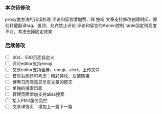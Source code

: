 ### 本次待修改
proxy类方法的错误处理
评论和留言增加赞、踩 按钮
文章支持修改创建时间、原创转载翻译tag、置顶、允许禁止评论
评论和留言的Admin控制
table固定列高度不对，考虑去掉固定效果

### 后续修改
- [ ] 404、500页面自定义
- [ ] 评论editor支持emoji
- [ ] 文章editor支持全屏、emoji、alert、上传文件
- [ ] 首页右侧还可考虑：精彩评论、友情链接
- [ ] 博客日历高亮显示有文章的那天
- [ ] 单独的搜索页面
- [ ] 管理页面增加支持alias搜索
- [ ] 接入PM2服务监控
- [ ] 文章详情页：增加上一篇下一篇